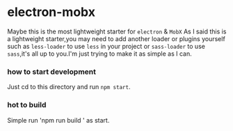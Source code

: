 # electron-mobx
Maybe this is the most lightweight starter for `electron` & `MobX` 
As I said this is a lightweight starter,you may need to add another loader or plugins yourself such as `less-loader` to use `less` in your project or `sass-loader` to use `sass`,it's all up to you.I'm just trying to make it as simple as I can.

### how to start development

Just cd to this directory and run `npm start`.

### hot to build 

Simple run 'npm run build ' as start.


